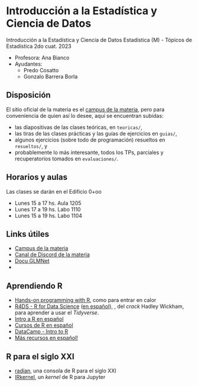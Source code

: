 # Introducción a la Estadística y Ciencia de Datos
Introducción a la Estadística y Ciencia de Datos
Estadística (M) - Tópicos de Estadística
2do cuat. 2023 

- Profesora: Ana Bianco
- Ayudantes:
  - Predo Cosatto
  - Gonzalo Barrera Borla

## Disposición
El sitio oficial de la materia es el [campus de la materia](https://campus.exactas.uba.ar/course/view.php?id=3786), pero para conveniencia de quien así lo desee, aquí se encuentran subidas:
- las diapositivas de las clases teóricas, en `teoricas/`,
- las tiras de las clases prácticas y las guías de ejercicios en `guias/`,
- algunos ejercicios (sobre todo de programación) resueltos en `resueltos/`, y
- probablemente lo más interesante, todos los TPs, parciales y recuperatorios tomados en `evaluaciones/`.

## Horarios y aulas
Las clases se darán en el Edificio 0+oo
- Lunes 15 a 17 hs. Aula 1205 
- Lunes 17 a 19 hs.  Labo 1110
- Lunes 15 a 19 hs.  Labo 1104

## Links útiles
- [Campus de la materia](https://campus.exactas.uba.ar/course/view.php?id=3786)
- [Canal de Discord de la materia](https://discord.gg/jeFnp5Tk)
- [Docu GLMNet](https://glmnet.stanford.edu/articles/glmnet.html)
- 
## Aprendiendo R
- [Hands-on programming with R](https://rstudio-education.github.io/hopr/), como para entrar en calor
- [R4DS - R for Data Science](https://r4ds.had.co.nz/) ([en español](https://es.r4ds.hadley.nz/01-intro.html)), , del _crack_ Hadley Wickham, para aprender a usar el _Tidyverse_.
- [Intro a R en español](https://cran.r-project.org/doc/contrib/R-intro-1.1.0-espanol.1.pdf)
- [Cursos de R en español](https://datos.gob.es/es/noticia/cursos-para-aprender-mas-sobre-r)
- [DataCamp - Intro to R](https://www.datacamp.com/courses/free-introduction-to-r)
- [Más recursos en español!](https://kschool.com/blog/data-science/recursos-para-aprender-a-programar-en-r-por-tu-cuenta/)

## R para el siglo XXI
- [radian](https://github.com/randy3k/radian), una consola de R para el siglo XXI
- [IRkernel](https://irkernel.github.io/), un _kernel_ de R para Jupyter
